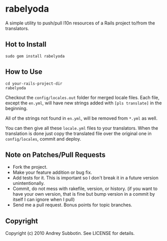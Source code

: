 # rabelyoda

A simple utility to push/pull l10n resources of a Rails project to/from the translators.

## Hot to Install

    sudo gem install rabelyoda

## How to Use

    cd your-rails-project-dir
    rabelyoda

Checkout the `config/locales.out` folder for merged locale files. Each file, except the `en.yml`, will have new strings added with `[pls translate]` in the beginning. 

All of the strings not found in `en.yml`, will be removed from `*.yml` as well.

You can then give all these `locale.yml` files to your translators. When the translation is done just copy the translated file over the original one in `config/locales`, commit and deploy.

## Note on Patches/Pull Requests
 
* Fork the project.
* Make your feature addition or bug fix.
* Add tests for it. This is important so I don't break it in a
  future version unintentionally.
* Commit, do not mess with rakefile, version, or history.
  (if you want to have your own version, that is fine but bump version in a commit by itself I can ignore when I pull)
* Send me a pull request. Bonus points for topic branches.

## Copyright

Copyright (c) 2010 Andrey Subbotin. See LICENSE for details.
